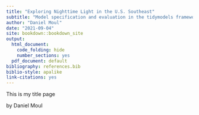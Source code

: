 ```yaml
---
title: "Exploring Nighttime Light in the U.S. Southeast"
subtitle: "Model specification and evaluation in the tidymodels framework"
author: "Daniel Moul"
date: "2021-09-04"
site: bookdown::bookdown_site
output:
  html_document:
    code_folding: hide
    number_sections: yes
  pdf_document: default
bibliography: references.bib
biblio-style: apalike
link-citations: yes
---
```

  




<!-- Chapters of this book are defined in _bookdown.yml -->

<!-- to create book, use the following in the console: bookdown::render_book() -->

This is my title page

by Daniel Moul
